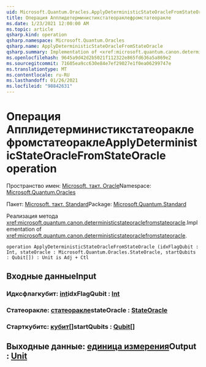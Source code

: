 ```yaml
---
uid: Microsoft.Quantum.Oracles.ApplyDeterministicStateOracleFromStateOracle
title: Операция Апплидетерминистикстатеораклефромстатеоракле
ms.date: 1/23/2021 12:00:00 AM
ms.topic: article
qsharp.kind: operation
qsharp.namespace: Microsoft.Quantum.Oracles
qsharp.name: ApplyDeterministicStateOracleFromStateOracle
qsharp.summary: Implementation of <xref:microsoft.quantum.canon.deterministicstateoraclefromstateoracle>.
ms.openlocfilehash: 9645a9d42d2b5021f112322e865fd636a5a869e2
ms.sourcegitcommit: 71605ea9cc630e84e7ef29027e1f0ea06299747e
ms.translationtype: MT
ms.contentlocale: ru-RU
ms.lasthandoff: 01/26/2021
ms.locfileid: "98842631"
---
```

# <a name="applydeterministicstateoraclefromstateoracle-operation"></a><span data-ttu-id="20ab1-102">Операция Апплидетерминистикстатеораклефромстатеоракле</span><span class="sxs-lookup"><span data-stu-id="20ab1-102">ApplyDeterministicStateOracleFromStateOracle operation</span></span>

<span data-ttu-id="20ab1-103">Пространство имен: [Microsoft. такт. Oracle](xref:Microsoft.Quantum.Oracles)</span><span class="sxs-lookup"><span data-stu-id="20ab1-103">Namespace: [Microsoft.Quantum.Oracles](xref:Microsoft.Quantum.Oracles)</span></span>

<span data-ttu-id="20ab1-104">Пакет: [Microsoft. такт. Standard](https://nuget.org/packages/Microsoft.Quantum.Standard)</span><span class="sxs-lookup"><span data-stu-id="20ab1-104">Package: [Microsoft.Quantum.Standard](https://nuget.org/packages/Microsoft.Quantum.Standard)</span></span>


<span data-ttu-id="20ab1-105">Реализация метода <xref:microsoft.quantum.canon.deterministicstateoraclefromstateoracle>.</span><span class="sxs-lookup"><span data-stu-id="20ab1-105">Implementation of <xref:microsoft.quantum.canon.deterministicstateoraclefromstateoracle>.</span></span>

```qsharp
operation ApplyDeterministicStateOracleFromStateOracle (idxFlagQubit : Int, stateOracle : Microsoft.Quantum.Oracles.StateOracle, startQubits : Qubit[]) : Unit is Adj + Ctl
```


## <a name="input"></a><span data-ttu-id="20ab1-106">Входные данные</span><span class="sxs-lookup"><span data-stu-id="20ab1-106">Input</span></span>

### <a name="idxflagqubit--int"></a><span data-ttu-id="20ab1-107">Идксфлагкубит: [int](xref:microsoft.quantum.lang-ref.int)</span><span class="sxs-lookup"><span data-stu-id="20ab1-107">idxFlagQubit : [Int](xref:microsoft.quantum.lang-ref.int)</span></span>




### <a name="stateoracle--stateoracle"></a><span data-ttu-id="20ab1-108">Статеоракле: [статеоракле](xref:Microsoft.Quantum.Oracles.StateOracle)</span><span class="sxs-lookup"><span data-stu-id="20ab1-108">stateOracle : [StateOracle](xref:Microsoft.Quantum.Oracles.StateOracle)</span></span>




### <a name="startqubits--qubit"></a><span data-ttu-id="20ab1-109">Старткубитс: [кубит](xref:microsoft.quantum.lang-ref.qubit)[]</span><span class="sxs-lookup"><span data-stu-id="20ab1-109">startQubits : [Qubit](xref:microsoft.quantum.lang-ref.qubit)[]</span></span>





## <a name="output--unit"></a><span data-ttu-id="20ab1-110">Выходные данные: [единица измерения](xref:microsoft.quantum.lang-ref.unit)</span><span class="sxs-lookup"><span data-stu-id="20ab1-110">Output : [Unit](xref:microsoft.quantum.lang-ref.unit)</span></span>

